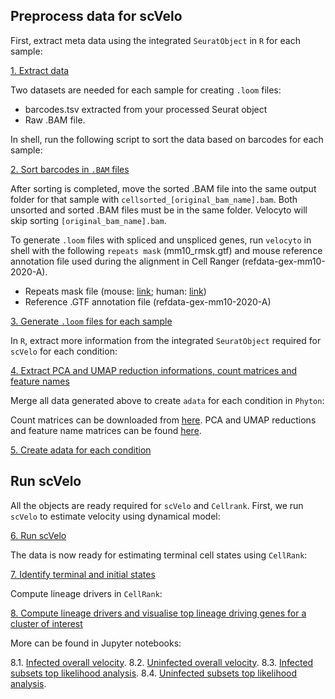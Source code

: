 ## Preprocess data for scVelo

First, extract meta data using the integrated ```SeuratObject``` in ```R``` for each sample:

[1. Extract data](1.extract_barcodes.r)

Two datasets are needed for each sample for creating ```.loom``` files:

- barcodes.tsv extracted from your processed Seurat object
- Raw .BAM file.

In shell, run the following script to sort the data based on barcodes for each sample:

[2. Sort barcodes in ```.BAM``` files](2.sort_barcodes.sh)

After sorting is completed, move the sorted .BAM file into the same output folder for that sample with ```cellsorted_[original_bam_name].bam```. 
Both unsorted and sorted .BAM files must be in the same folder. Velocyto will skip sorting ```[original_bam_name].bam```.

To generate ```.loom``` files with spliced and unspliced genes, run ```velocyto``` in shell with the following ```repeats mask``` (mm10_rmsk.gtf)
and mouse reference annotation file used during the alignment in Cell Ranger (refdata-gex-mm10-2020-A).

- Repeats mask file (mouse: [link](https://genome.ucsc.edu/cgi-bin/hgTables?hgsid=611454127_NtvlaW6xBSIRYJEBI0iRDEWisITa&clade=mammal&org=Mouse&db=mm10&hgta_group=allTracks&hgta_track=rmsk&hgta_table=0&hgta_regionType=genome&position=chr12%3A56694976-56714605&hgta_outputType=primaryTable&hgta_outputType=gff&hgta_outFileName=mm10_rmsk.gtf); human: [link](https://genome.ucsc.edu/cgi-bin/hgTables?hgsid=611454127_NtvlaW6xBSIRYJEBI0iRDEWisITa&clade=mammal&org=Human&db=0&hgta_group=allTracks&hgta_track=rmsk&hgta_table=rmsk&hgta_regionType=genome&position=&hgta_outputType=gff&hgta_outFileName=mm10_rmsk.gtf))
- Reference .GTF annotation file (refdata-gex-mm10-2020-A)

[3. Generate ```.loom``` files for each sample](3.velocyto_loom.sh)

In ```R```, extract more information from the integrated ```SeuratObject``` required for ```scVelo``` for each condition:

[4. Extract PCA and UMAP reduction informations, count matrices and feature names](4.scVelo_preparation.r)

Merge all data generated above to create ```adata``` for each condition in ```Phyton```:

Count matrices can be downloaded from [here](https://doi.org/10.5281/zenodo.7608772). PCA and UMAP reductions and feature name matrices can be found [here](data/).

[5. Create adata for each condition](5.create_adata.py)

## Run scVelo

All the objects are ready required for ```scVelo``` and ```Cellrank```. First, we run ```scVelo``` to estimate velocity using dynamical model:

[6. Run scVelo](6.scVelo_dynamical.py)

The data is now ready for estimating terminal cell states using ```CellRank```:

[7. Identify terminal and initial states](7.CellRank.py)

Compute lineage drivers in ```CellRank```:

[8. Compute lineage drivers and visualise top lineage driving genes for a cluster of interest](8.lineage_drivers.py)

More can be found in Jupyter notebooks:

8.1. [Infected overall velocity](infected_rna_velocity_complete.ipynb).
8.2. [Uninfected overall velocity](uninfected_rna_velocity_complete.ipynb).
8.3. [Infected subsets top likelihood analysis](infected_reanalysis.ipynb).
8.4. [Uninfected subsets top likelihood analysis](uninfected_reanalysis.ipynb).
